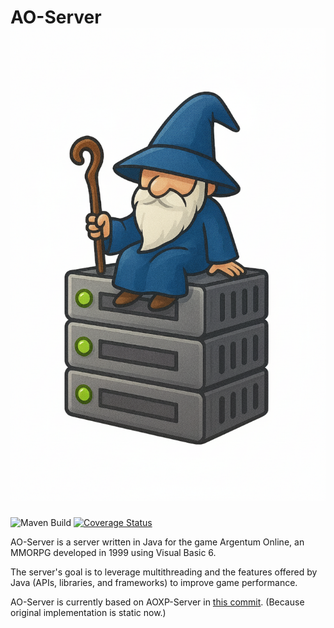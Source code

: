 # AO-Server ![](logo.PNG)

![Maven Build](https://github.com/rusocode/ao-server/actions/workflows/maven.yml/badge.svg)
[![Coverage Status](https://coveralls.io/repos/github/rusocode/ao-server/badge.svg?branch=main)](https://coveralls.io/github/rusocode/ao-server?branch=main)

AO-Server is a server written in Java for the game Argentum Online, an MMORPG developed in 1999 using Visual Basic 6.

The server's goal is to leverage multithreading and the features offered by Java (APIs, libraries, and frameworks) to improve game performance.

AO-Server is currently based on AOXP-Server in <a target="_blank" href="https://github.com/aoxp/AOXP-Server/commit/daa8d10b83b762a0072dd022e99fdfab1c57bb6b">this commit</a>. (Because original implementation is static now.)
